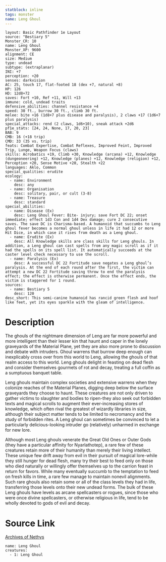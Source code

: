 ```yaml
---
statblock: inline
tags: monster
name: Leng Ghoul
---
```

```statblock
layout: Basic Pathfinder 1e Layout
source: "Bestiary 5"
Monster_CR: 10
name: Leng Ghoul
Monster_XP: 9600
alignment: CE
size: Medium
type: undead
subtype: (extraplanar)
INI: +7
perception: +20
senses: darkvision
AC: 25, touch 17, flat-footed 18 (dex +7, natural +8)
HP: 126
HD: 12d8+72
saves: Fort +10, Ref +11, Will +13
immune: cold, undead traits
defensive_abilities: channel resistance +4
speed: 30 ft., burrow 30 ft., climb 30 ft.
melee: bite +16 (1d8+7 plus disease and paralysis), 2 claws +17 (1d6+7 plus paralysis)
special_attacks: rend (2 claws, 1d6+10), sneak attack +2d6
pf1e_stats: [24, 24, None, 17, 20, 23]
BAB: 9
CMB: 16 (+18 trip)
CMD: 33 (35 vs. trip)
feats: Combat Expertise, Combat Reflexes, Improved Feint, Improved Trip, Lunge, Weapon Focus (claws)
skills: Acrobatics +19, Climb +30, Knowledge (arcana) +12, Knowledge (dungeoneering) +12, Knowledge (planes) +12, Knowledge (religion) +12, Perception +20, Sense Motive +20, Stealth +22
languages: Aklo, Common
special_qualities: erudite
ecology:
  - name: Environment
    desc: any
  - name: Organisation
    desc: solitary, pair, or cult (3-8)
  - name: Treasure
    desc: standard
special_abilities:
  - name: Disease (Ex)
    desc: Leng Ghoul Fever: Bite- injury; save Fort DC 22; onset immediate; effect 1d3 Con and 1d4 Dex damage; cure 2 consecutive saves. The save DC is Charisma-based. A humanoid that succumbs to Leng ghoul fever becomes a normal ghoul unless in life it had 12 or more Hit Dice, in which case it rises from death as a Leng ghoul.
  - name: Erudite (Ex)
    desc: All Knowledge skills are class skills for Leng ghouls. In addition, a Leng ghoul can cast spells from any magic scroll as if it had the spells on its spell list. It automatically succeeds at the caster level check necessary to use the scroll.
  - name: Paralysis (Ex)
    desc: A successful DC 22 Fortitude save negates a Leng ghoul’s paralysis. At the end of each round after the first, the victim can attempt a new DC 22 Fortitude saving throw to end the paralysis effect; the effect is otherwise permanent. Once the effect ends, the victim is staggered for 1 round.
sources:
  - name: Bestiary 5
    desc: 120
desc_short: This semi-canine humanoid has rancid green flesh and hoof like feet, yet its eyes sparkle with the gleam of intelligence.
```
# Description
The ghouls of the nightmare dimension of Leng are far more powerful and more intelligent than their lesser kin that haunt and caper in the lonely graveyards of the Material Plane, yet they are also more prone to discussion and debate with intruders. Ghoul warrens that burrow deep enough can inexplicably cross over from this world to Leng, allowing the ghouls of that realm access to this world. Leng ghouls delight in feasting on dead flesh and consider themselves gourmets of rot and decay, treating a full coffin as a sumptuous banquet table.

 Leng ghouls maintain complex societies and extensive warrens when they colonize reaches of the Material Planes, digging deep below the surface graveyards they choose to haunt. These creatures are not only driven to gather victims to slaughter and bodies to ripen-they also seek out forbidden texts and magical scrolls to augment their ever-increasing stores of knowledge, which often rival the greatest of wizardly libraries in size, although their subject matter tends to be limited to necromancy and the study of forbidden rites. A Leng ghoul can sometimes be convinced to let a particularly delicious-looking intruder go (relatively) unharmed in exchange for new lore.

 Although most Leng ghouls venerate the Great Old Ones or Outer Gods (they have a particular affinity for Nyarlathotep), a rare few of these creatures retain more of their humanity than merely their living intellect. These unique few drift away from evil in their pursuit of magical lore-while they still hunger for dead flesh, many try their best to feed only on those who died naturally or willingly offer themselves up to the carrion feast in return for favors. While many eventually succumb to the temptation to feed on fresh kills in time, a rare few manage to maintain nonevil alignments. Such rare ghouls also retain some or all of the class levels they had in life, transferring those levels onto their new undead forms. The bulk of these Leng ghouls have levels as arcane spellcasters or rogues, since those who were once divine spellcasters, or otherwise religious in life, tend to be wholly devoted to gods of evil and decay.
# Source Link
[Archives of Nethys](https://aonprd.com/MonsterDisplay.aspx?ItemName=Leng%20Ghoul)
```encounter-table
name: Leng Ghoul
creatures:
  - 1: Leng Ghoul
```

